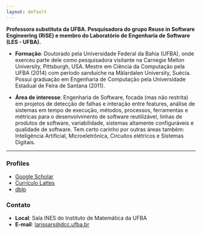 ```yaml
---
layout: default
---
```


<!-- [Link to another page](./another-page.html). -->
**Professora substituta da UFBA. Pesquisadora do grupo Reuse in Software Engineering (RiSE) e membro do Laboratório de Engenharia de Software (LES - UFBA).**

* **Formação**: Doutorado pela Universidade Federal da Bahia (UFBA), onde exerceu parte dele como pesquisadora visitante na Carnegie Mellon University, Pittsburgh, USA.
Mestre em Ciência da Computação pela UFBA (2014) com período sanduíche na Mälardalen University, Suécia.
Possui graduação em Engenharia de Computação pela Universidade Estadual de Feira de Santana (2011).


* **Área de interesse**: Engenharia de Software,  focada (mas não restrita) em projetos de detecção de falhas e interação entre features, análise de sistemas em tempo de execução, métodos, processos, ferramentas e métricas para o desenvolvimento de software reutilizável, linhas de produtos de software, variabilidade, sistemas altamente configuráveis e qualidade de software.
Tem certo carinho por outras áreas também: Inteligência Artificial, Microeletrônica, Circuitos elétricos e Sistemas Digitais.


* * *


### Profiles

- [Google Scholar](https://scholar.google.com.br/citations?user=Ut6HiuAAAAAJ&hl=pt-BR)
- [Currículo Lattes](http://lattes.cnpq.br/5750570352089990)
- [dblp](https://dblp.uni-trier.de/pers/hd/s/Soares:Larissa_Rocha)

### Contato

- **Local**: Sala INES do Instituto de Matemática da UFBA
- **E-mail**: larissars@dcc.ufba.br
